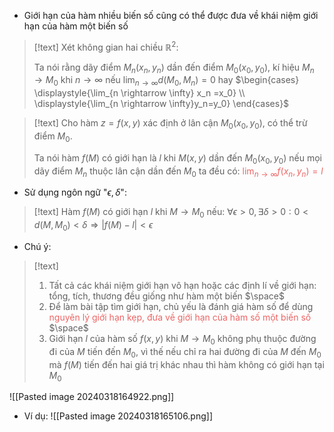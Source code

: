 
- Giới hạn của hàm nhiều biến số cũng có thể được đưa về khái niệm giới hạn của hàm một biến số

>[!text]
>Xét không gian hai chiều  $\mathbb R^2$:
>
>Ta nói rằng dãy điểm $M_n(x_n, y_n)$ dần đến điểm $M_0(x_0,y_0)$, kí hiệu $M_n \rightarrow M_0$ khi $n\rightarrow \infty$ nếu $\displaystyle{\lim_{n \rightarrow \infty}d(M_0, M_n)=0}$ hay $\begin{cases} \displaystyle{\lim_{n \rightarrow \infty} x_n =x_0} \\ \displaystyle{\lim_{n \rightarrow \infty}y_n=y_0} \end{cases}$

>[!text]
>Cho hàm $z=f(x,y)$ xác định ở lân cận $M_0(x_0,y_0)$, có thể trừ điểm $M_0$. 
>
>Ta nói hàm $f(M)$ có giới hạn là $l$ khi $M(x,y)$ dần đến $M_0(x_0,y_0)$ nếu mọi dãy điểm $M_n$ thuộc lân cận dần đến $M_0$ ta đều có: <span style="color:#ec6565">$\displaystyle{\lim_{n\to \infty}f(x_n, y_n) = l}$</span>

- Sử dụng ngôn ngữ "$\epsilon, \delta$":
>[!text]
>Hàm $f(M)$ có giới hạn $l$ khi $M \to M_0$ nếu:
>$\forall \epsilon >0, \exists\delta >0: 0<d(M,M_0)<\delta \Rightarrow |f(M)-l|<\epsilon$

- Chú ý:
>[!text]
>1. Tất cả các khái niệm giới hạn vô hạn hoặc các định lí về giới hạn: tổng, tích, thương đều giống như hàm một biến
>$\space$
>2. Để làm bài tập tìm giới hạn, chủ yếu là đánh giá hàm số để dùng <span style="color:#ec6565">nguyên lý giới hạn kẹp, đưa về giới hạn của hàm số một biến số</span>
>$\space$
>3. Giới hạn $l$ của hàm số $f(x,y)$ khi $M\to M_0$ không phụ thuộc đường đi của $M$ tiến đến $M_0$, vì thế nếu chỉ ra hai đường đi của $M$ đến $M_0$ mà $f(M)$ tiến đến hai giá trị khác nhau thì hàm không có giới hạn tại $M_0$

![[Pasted image 20240318164922.png]]
- Ví dụ:
![[Pasted image 20240318165106.png]]


